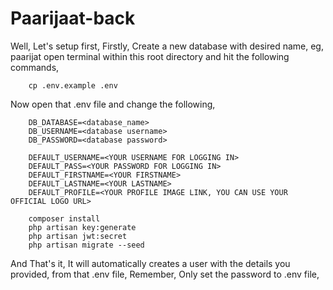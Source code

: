 # Paarijaat-back
Well, Let's setup first,
Firstly, 
Create a new database with desired name, eg, paarijat
open terminal within this root directory and hit the following commands,
```
    cp .env.example .env
```
Now open that .env file and change the following,
```
    DB_DATABASE=<database_name>
    DB_USERNAME=<database username>
    DB_PASSWORD=<database password>

    DEFAULT_USERNAME=<YOUR USERNAME FOR LOGGING IN>
    DEFAULT_PASS=<YOUR PASSWORD FOR LOGGING IN>
    DEFAULT_FIRSTNAME=<YOUR FIRSTNAME>
    DEFAULT_LASTNAME=<YOUR LASTNAME>
    DEFAULT_PROFILE=<YOUR PROFILE IMAGE LINK, YOU CAN USE YOUR OFFICIAL LOGO URL>
```


```
    composer install
    php artisan key:generate
    php artisan jwt:secret
    php artisan migrate --seed
```

And That's it, 
It will automatically creates a user with the details you provided, from that .env file,
Remember, Only set the password to .env file, 